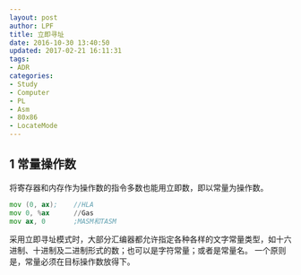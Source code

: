 ```yaml
---
layout: post
author: LPF
title: 立即寻址
date: 2016-10-30 13:40:50
updated: 2017-02-21 16:11:31
tags:
- ADR
categories:
- Study
- Computer
- PL
- Asm
- 80x86
- LocateMode
---
```


## 1 常量操作数

将寄存器和内存作为操作数的指令多数也能用立即数，即以常量为操作数。

```asm
mov (0, ax);    //HLA
mov 0, %ax      //Gas
mov ax, 0       ;MASM和TASM
```

采用立即寻址模式时，大部分汇编器都允许指定各种各样的文字常量类型，如十六进制、十进制及二进制形式的数；也可以是字符常量；或者是常量名。
一个原则是，常量必须在目标操作数放得下。
